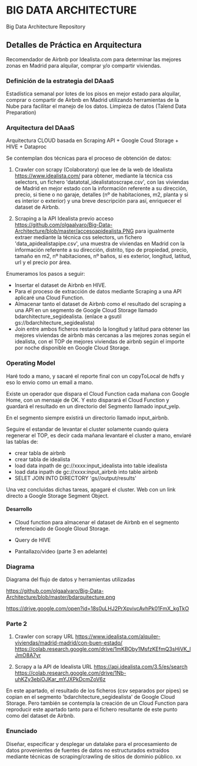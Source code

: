 # BIG DATA ARCHITECTURE
Big Data Architecture Repository

## Detalles de Práctica en Arquitectura
Recomendador de Airbnb por Idealista.com para determinar las mejores zonas en Madrid para alquilar, comprar y/o compartir viviendas.

### Definición de la estrategia del DAaaS
Estadística semanal por lotes de los pisos en mejor estado para alquilar, comprar o compartir de Airbnb en Madrid utilizando herramientas de la Nube para facilitar el manejo de los datos.
Limpieza de datos (Talend Data Preparation)

### Arquitectura del DAaaS
Arquitectura CLOUD basada en Scraping API + Google Coud Storage + HIVE + Dataproc

Se contemplan dos técnicas para el proceso de obtención de datos:

1. Crawler con scrapy (Colaboratory) que lee de la web de Idealista https://www.idealista.com/ para obtener, mediante la técnica css selectors, un fichero 'datatotal_idealistatoscrape.csv', con las viviendas de Madrid en mejor estado con la información referente a su dirección, precio, si tiene o no garaje, detalles (nº de habitaciones, m2, planta y si es interior o exterior) y una breve descripción para así, enriquecer el dataset de Airbnb.

2. Scraping a la API Idealista previo acceso https://github.com/olgaalvaro/Big-Data-Architecture/blob/master/accesoapidealista.PNG para igualmente extraer mediante la técnica css selectors, un fichero 'data_apidealistapipe.csv', una muestra de viviendas en Madrid con la información referente a su dirección, distrito, tipo de propiedad, precio, tamaño en m2, nº habitaciones, nº baños, si es exterior, longitud, latitud, url y el precio por área.

Enumeramos los pasos a seguir:

- Insertar el dataset de Airbnb en HIVE.
- Para el proceso de extracción de datos mediante Scraping a una API aplicaré una Cloud Function.
- Almacenar tanto el dataset de Airbnb como el resultado del scraping a una API en un segmento de Google Cloud Storage llamado bdarchitecture_segidealista.  (enlace a gsutil gs://bdarchitecture_segidealista)
- Join entre ambos ficheros restando la longitud y latitud para obtener las mejores viviendas de airbnb más cercanas a las mejores zonas según el idealista, con el TOP de mejores viviendas de airbnb según el importe por noche disponible en Google Cloud Storage.

### Operating Model
Haré todo a mano, y sacaré el reporte final con un copyToLocal de hdfs y eso lo envio como un email a mano.

Existe un operador que dispara el Cloud Function cada mañana con Google Home, con un mensaje de OK. Y esto disparará el Cloud Function y guardará el resultado en un directorio del Segmento llamado input_yelp.

En el segmento siempre existirá un directorio llamado input_airbnb.

Seguire el estandar de levantar el cluster solamente cuando quiera regenerar el TOP, es decir cada mañana levantaré el cluster  a mano, enviaré las tablas de:

- crear tabla de airbnb
- crear tabla de idealista
- load data inpath de gc://xxxx:input_idealista into table idealista
- load data inpath de gc://xxxx:input_airbnb into table airbnb
- SELET JOIN INTO DIRECTORY 'gs//output/results'

Una vez concluidas dichas tareas, apagaré el cluster.
Web con un link directo a Google Storage Segment Object.

#### Desarrollo

- Cloud function para almacenar el dataset de Airbnb en el segmento referenciado de Google Gloud Storage.

- Query de HIVE
- Pantallazo/video (parte 3 en adelante)


### Diagrama
Diagrama del flujo de datos y herramientas utilizadas

https://github.com/olgaalvaro/Big-Data-Architecture/blob/master/bdarquitecture.png

https://drive.google.com/open?id=18s0uLHJ2PrXpvivcAvhPk01FmX_kgTkO


### Parte 2 

1. Crawler con scrapy URL https://www.idealista.com/alquiler-viviendas/madrid-madrid/con-buen-estado/
https://colab.research.google.com/drive/1mKBOby1MsfzKEfmQ3sHiVK_lJmO8A7yr

2. Scrapy a la API de Idealista URL https://api.idealista.com/3.5/es/search
https://colab.research.google.com/drive/1Nb-uhKZy3ebiOJKar_mYJXPkDcmZoV6z

En este apartado, el resultado de los ficheros (csv separados por pipes) se copian en el segmento 'bdarchitecture_segidealista' de Google Cloud Storage. Pero también se contempla la creación de un Cloud Function para reproducir este apartado tanto para el fichero resultante de este punto como del dataset de Airbnb.

### Enunciado
Diseñar, especificar y desplegar un datalake para el procesamiento de datos provenientes de fuentes de datos no estructurados extraídos mediante técnicas de scraping/crawling de sitios de dominio público.
xx
